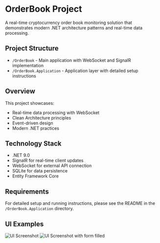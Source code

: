 # OrderBook Project

A real-time cryptocurrency order book monitoring solution that demonstrates modern .NET architecture patterns and real-time data processing.

## Project Structure

- `/OrderBook` - Main application with WebSocket and SignalR implementation
- `/OrderBook.Application` - Application layer with detailed setup instructions

## Overview

This project showcases:
- Real-time data processing with WebSocket
- Clean Architecture principles
- Event-driven design
- Modern .NET practices

## Technology Stack

- .NET 9.0
- SignalR for real-time client updates
- WebSocket for external API connection
- SQLite for data persistence
- Entity Framework Core

## Requirements

For detailed setup and running instructions, please see the README in the `/OrderBook.Application` directory.

## UI Examples

![UI Screenshot](https://github.com/rammzess13/FS-orderbook/tree/master/example1.png)
![UI Screenshot with form filled](https://api.monosnap.com/rammzess13/FS-orderbook/tree/master/example2.png)